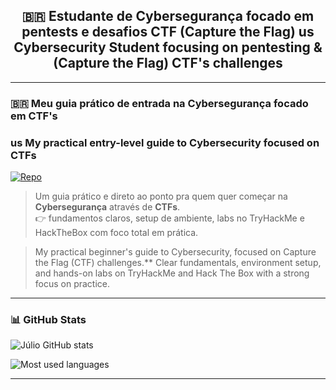 <h2 align="center">
  🇧🇷 Estudante de Cybersegurança focado em pentests e desafios CTF (Capture the Flag)
  us Cybersecurity Student focusing on pentesting & (Capture the Flag) CTF's challenges<br>
</h2>

---

### 🇧🇷 Meu guia prático de entrada na Cybersegurança focado em CTF's
### us My practical entry-level guide to Cybersecurity focused on CTFs


[![Repo](https://img.shields.io/badge/🔥%20intro--cybersecurity--ctf-000000?style=for-the-badge&logo=github&logoColor=00ff00)](https://github.com/juliooest/intro-cybersecurity-ctf)

> Um guia prático e direto ao ponto pra quem quer começar na **Cybersegurança** através de **CTFs**.   
> 👉 fundamentos claros, setup de ambiente, labs no TryHackMe e HackTheBox com foco total em prática.

> My practical beginner's guide to Cybersecurity, focused on Capture the Flag (CTF) challenges.**
> Clear fundamentals, environment setup, and hands-on labs on TryHackMe and Hack The Box with a strong focus on practice.

---

### 📊 GitHub Stats

![Júlio GitHub stats](https://github-readme-stats.vercel.app/api?username=juliooest&show_icons=true&bg_color=000000&text_color=ffffff&icon_color=00ff00&title_color=00ff00)

![Most used languages](https://github-readme-stats.vercel.app/api/top-langs/?username=juliooest&layout=compact&bg_color=000000&text_color=ffffff&title_color=00ff00)

---

